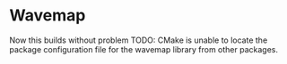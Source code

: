 # Wavemap

Now this builds without problem
TODO:
 CMake is unable to locate the package configuration file for the wavemap library from other packages.
